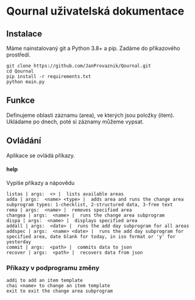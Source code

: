 # Qournal uživatelská dokumentace
## Instalace
Máme nainstalovaný git a Python 3.8+ a pip.
Zadáme do příkazového prostředí.
````
git clone https://github.com/JanProvaznik/Qournal.git
cd Qournal
pip install -r requirements.txt
python main.py

````

## Funkce
Definujeme oblasti záznamu (area), ve kterých jsou položky (item). Ukládame po dnech, poté si záznamy můžeme vypsat.
## Ovládání
Aplikace se ovládá příkazy.

#### help
Vypíše příkazy a nápovědu

````
listas | args:  <> |  lists available areas
adda | args:  <name> <type> |  adds area and runs the change area subprogram types: 1-checklist, 2-structured data, 3-free text
rema | args:  <name> |  removes specified area
changea | args:  <name> |  runs the change area subprogram
dispa | args:  <name> |  displays specified area
addall | args:  <date> |  runs the add day subprogram for all areas
addspec | args:  <name> <date> |  runs the add day subprogram for specified area, date blank for today, in iso format or 'y' for yesterday
commit | args:  <path> |  commits data to json
recover | args:  <path> |  recovers data from json

````

### Příkazy v podprogramu změny
````
addi to add an item template
chai <name> to change an item template
exit to exit the change area subprogram
 ````
 
